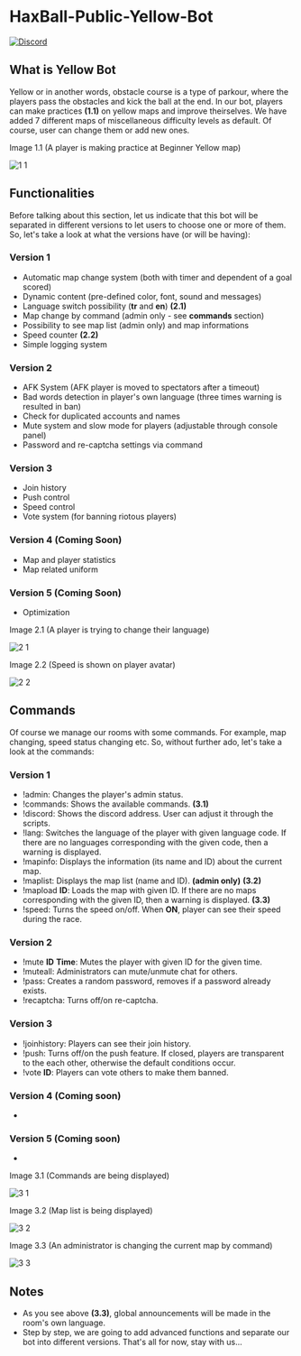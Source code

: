 # HaxBall-Public-Yellow-Bot

<a href="https://discord.gg/t6Wvbqk"><img alt="Discord" src="https://img.shields.io/discord/536193210096156682?color=blue&label=DEVELOPER%27S%20DISCORD"></a>

## What is Yellow Bot
Yellow or in another words, obstacle course is a type of parkour, where the players pass the obstacles and kick the ball at the end. In our bot, players can make practices **(1.1)** on yellow maps and improve theirselves. We have added 7 different maps of miscellaneous difficulty levels as default. Of course, user can change them or add new ones.

Image 1.1 (A player is making practice at Beginner Yellow map)

![1 1](https://user-images.githubusercontent.com/68077608/158394557-c8bff7bf-943a-48dd-8248-2a37432511ee.PNG)

## Functionalities
Before talking about this section, let us indicate that this bot will be separated in different versions to let users to choose one or more of them. So, let's take a look at what the versions have (or will be having):

### Version 1
* Automatic map change system (both with timer and dependent of a goal scored)
* Dynamic content (pre-defined color, font, sound and messages)
* Language switch possibility (**tr** and **en**) **(2.1)**
* Map change by command (admin only - see **commands** section)
* Possibility to see map list (admin only) and map informations
* Speed counter **(2.2)**
* Simple logging system

### Version 2
* AFK System (AFK player is moved to spectators after a timeout)
* Bad words detection in player's own language (three times warning is resulted in ban)
* Check for duplicated accounts and names
* Mute system and slow mode for players (adjustable through console panel)
* Password and re-captcha settings via command

### Version 3
* Join history
* Push control
* Speed control
* Vote system (for banning riotous players)

### Version 4 (Coming Soon)
* Map and player statistics
* Map related uniform

### Version 5 (Coming Soon)
* Optimization

Image 2.1 (A player is trying to change their language)

![2 1](https://user-images.githubusercontent.com/68077608/158397903-26f74825-c2f5-4e31-922d-6b3dd372e833.PNG)

Image 2.2 (Speed is shown on player avatar)

![2 2](https://user-images.githubusercontent.com/68077608/158397907-47f2f178-24e0-4515-abab-4286dd00feac.PNG)

## Commands
Of course we manage our rooms with some commands. For example, map changing, speed status changing etc. So, without further ado, let's take a look at the commands:

### Version 1
* !admin: Changes the player's admin status.
* !commands: Shows the available commands. **(3.1)**
* !discord: Shows the discord address. User can adjust it through the scripts.
* !lang: Switches the language of the player with given language code. If there are no languages corresponding with the given code, then a warning is displayed.
* !mapinfo: Displays the information (its name and ID) about the current map.
* !maplist: Displays the map list (name and ID). **(admin only)** **(3.2)**
* !mapload **ID**: Loads the map with given ID. If there are no maps corresponding with the given ID, then a warning is displayed. **(3.3)**
* !speed: Turns the speed on/off. When **ON**, player can see their speed during the race.

### Version 2
* !mute **ID** **Time**: Mutes the player with given ID for the given time.
* !muteall: Administrators can mute/unmute chat for others.
* !pass: Creates a random password, removes if a password already exists.
* !recaptcha: Turns off/on re-captcha.

### Version 3
* !joinhistory: Players can see their join history.
* !push: Turns off/on the push feature. If closed, players are transparent to the each other, otherwise the default conditions occur.
* !vote **ID**: Players can vote others to make them banned.

### Version 4 (Coming soon)
*

### Version 5 (Coming soon)
*

Image 3.1 (Commands are being displayed)

![3 1](https://user-images.githubusercontent.com/68077608/158399760-83cd618b-c421-4efe-ab81-ea00ac081d83.PNG)

Image 3.2 (Map list is being displayed)

![3 2](https://user-images.githubusercontent.com/68077608/158399777-a8a3931f-f0ea-43eb-90f1-46458602a97a.PNG)

Image 3.3 (An administrator is changing the current map by command)

![3 3](https://user-images.githubusercontent.com/68077608/158399806-906cfdf3-1e6f-4c21-8f8f-8a876a0b8437.PNG)

## Notes

* As you see above **(3.3)**, global announcements will be made in the room's own language.
* Step by step, we are going to add advanced functions and separate our bot into different versions. That's all for now, stay with us...
